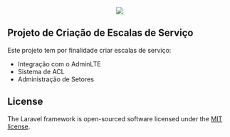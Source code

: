 <p align="center"><img src="https://camo.githubusercontent.com/27d69461ad4caeb670264814c1fb624faadc9dca/68747470733a2f2f61646d696e6c74652e696f2f41646d696e4c5445332e706e67"></p>


## Projeto de Criação de Escalas de Serviço

Este projeto tem por finalidade criar escalas de serviço:

- Integração com o AdminLTE
- Sistema de ACL
- Administração de Setores
    


## License


The Laravel framework is open-sourced software licensed under the [MIT license](https://opensource.org/licenses/MIT).
